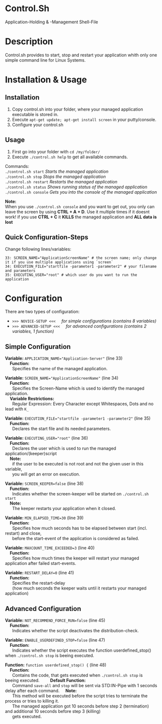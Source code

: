 # Control.Sh
Application-Holding &amp; -Management Shell-File

# Description

Control.sh provides to start, stop and restart your application whith only one simple command line for Linux Systems.

# Installation & Usage

## Installation

1. Copy control.sh into your folder, where your managed application executable is stored in.  
2. Execute `apt-get update; apt-get install screen` in your putty/console.  
3. Configure your control.sh

## Usage

1. First go into your folder with `cd /my/folder/`  
2. Execute `./control.sh help` to get all available commands.

Commands:  
`./control.sh start` *Starts the managed application*  
`./control.sh stop` *Stops the managed application*  
`./control.sh restart` *Restarts the managed application*  
`./control.sh status` *Shows running status of the managed application*  
`./control.sh console` *Gets you into the console of the managed application*

**Note:**  
When you use `./control.sh console` and you want to get out, you only can leave the screen by using **CTRL + A + D**.
Use it multiple times if it doesnt work!
if you use **CTRL + C** it **KILLS** the managed application and **ALL data is lost**

## Quick Configuration-Steps

Change following lines/variables:
```
33: SCREEN_NAME="ApplicationScreenName" # the screen name; only change it if you use multiple applications using `screen`
34: EXECUTION_FILE="startfile -parameter1 -parameter2" # your filename and parameters
35: EXECUTING_USER="root" # which user do you want to run the application
```

# Configuration

There are two types of configuration:  
- `>>> NOVICE-SETUP <<<` &nbsp; &nbsp; *for simple configurations (contains 8 variables)*  
- `>>> ADVANCED-SETUP <<<` &nbsp; &nbsp; *for advanced configurations (contains 2 variables, 1 function)*

## Simple Configuration

**Variable:** `APPLICATION_NAME="Application-Server"` (line 33)  
 &nbsp; &nbsp; **Function:**  
 &nbsp; &nbsp; &nbsp; Specifies the name of the managed application.

**Variable:** `SCREEN_NAME="ApplicationScreenName"` (line 34)  
 &nbsp; &nbsp; **Function:**  
 &nbsp; &nbsp; &nbsp; Specifies the Screen-Name which is used to identify the managed application.  
 &nbsp; &nbsp; **Variable Restrictions:**  
 &nbsp; &nbsp; &nbsp; Regular Expression: Every Character except Whitespaces, Dots and no lead with `K_`

**Variable:** `EXECUTION_FILE="startfile -parameter1 -parameter2"` (line 35)  
 &nbsp; &nbsp; **Function:**  
 &nbsp; &nbsp; &nbsp; Declares the start file and its needed parameters.

**Variable:** `EXECUTING_USER="root"` (line 36)  
 &nbsp; &nbsp; **Function:**  
 &nbsp; &nbsp; &nbsp; Declares the user which is used to run the managed application/(keeper)script  
 &nbsp; &nbsp; **Note:**  
 &nbsp; &nbsp; &nbsp; if the user to be executed is not root and not the given user in this variable,  
 &nbsp; &nbsp; &nbsp; you will get an error on execution.

**Variable:** `SCREEN_KEEPER=false` (line 38)  
 &nbsp; &nbsp; **Function:**  
 &nbsp; &nbsp; &nbsp; Indicates whether the screen-keeper will be started on `./control.sh start`  
 &nbsp; &nbsp; **Note:**  
 &nbsp; &nbsp; &nbsp; The keeper restarts your application when it closed.

**Variable:** `MIN_ELAPSED_TIME=30` (line 39)  
 &nbsp; &nbsp; **Function:**  
 &nbsp; &nbsp; &nbsp; Specifies how much seconds has to be elapsed between start (incl. restart) and close,  
 &nbsp; &nbsp; &nbsp; before the start-event of the application is considered as failed.

**Variable:** `MAXCOUNT_TIME_EXCEEDED=3` (line 40)  
 &nbsp; &nbsp; **Function:**  
 &nbsp; &nbsp; &nbsp; Specifies how much times the keeper will restart your managed application after failed start-events.

**Variable:** `RESTART_DELAY=0` (line 41)  
 &nbsp; &nbsp; **Function:**  
 &nbsp; &nbsp; &nbsp; Specifies the restart-delay  
 &nbsp; &nbsp; &nbsp; (how much seconds the keeper waits until it restarts your managed application)

## Advanced Configuration

**Variable:** `NOT_RECOMMEND_FORCE_RUN=false` (line 45)  
 &nbsp; &nbsp; **Function:**  
 &nbsp; &nbsp; &nbsp; Indicates whether the script deactivates the distribution-check.

**Variable:** `ENABLE_USERDEFINED_STOP=false` (line 47)  
 &nbsp; &nbsp; **Function:**  
 &nbsp; &nbsp; &nbsp; Indicates whether the script executes the function userdefined_stop() when `./control.sh stop` is beeing executed.

**Function:** `function userdefined_stop() {` (line 48)  
 &nbsp; &nbsp; **Function:**  
 &nbsp; &nbsp; &nbsp; Contains the code, that gets executed when `./control.sh stop` is beeing executed.    &nbsp; &nbsp;
 &nbsp; &nbsp; **Default Function:**  
 &nbsp; &nbsp; &nbsp; Command `save-all` and `stop` will be sent via STD:IN-Pipe with 1 seconds delay after each command.
 &nbsp; &nbsp; **Note:**  
 &nbsp; &nbsp; &nbsp; This method will be executed before the script tries to terminate the process or tries to killing it.  
 &nbsp; &nbsp; &nbsp; The managed application got 10 seconds before step 2 (termination) and additional 10 seconds before step 3 (killing)  
 &nbsp; &nbsp; &nbsp; gets executed.



